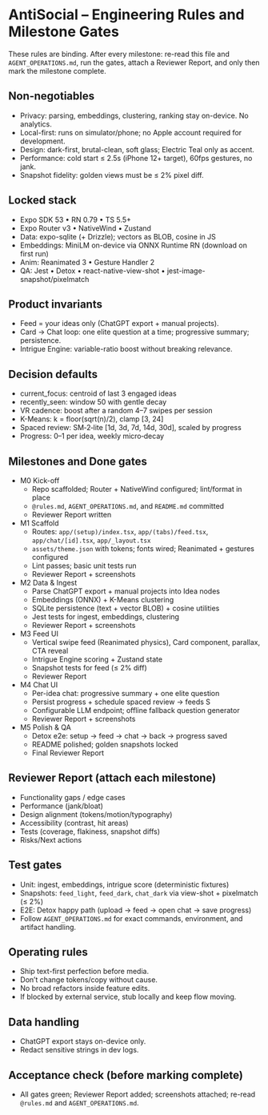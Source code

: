 # AntiSocial – Engineering Rules and Milestone Gates

These rules are binding. After every milestone: re-read this file and `AGENT_OPERATIONS.md`, run the gates, attach a Reviewer Report, and only then mark the milestone complete.

## Non‑negotiables
- Privacy: parsing, embeddings, clustering, ranking stay on-device. No analytics.
- Local-first: runs on simulator/phone; no Apple account required for development.
- Design: dark-first, brutal-clean, soft glass; Electric Teal only as accent.
- Performance: cold start ≤ 2.5s (iPhone 12+ target), 60fps gestures, no jank.
- Snapshot fidelity: golden views must be ≤ 2% pixel diff.

## Locked stack
- Expo SDK 53 • RN 0.79 • TS 5.5+
- Expo Router v3 • NativeWind • Zustand
- Data: expo-sqlite (+ Drizzle); vectors as BLOB, cosine in JS
- Embeddings: MiniLM on-device via ONNX Runtime RN (download on first run)
- Anim: Reanimated 3 • Gesture Handler 2
- QA: Jest • Detox • react-native-view-shot • jest-image-snapshot/pixelmatch

## Product invariants
- Feed = your ideas only (ChatGPT export + manual projects).
- Card → Chat loop: one elite question at a time; progressive summary; persistence.
- Intrigue Engine: variable-ratio boost without breaking relevance.

## Decision defaults
- current_focus: centroid of last 3 engaged ideas
- recently_seen: window 50 with gentle decay
- VR cadence: boost after a random 4–7 swipes per session
- K-Means: k = floor(sqrt(n)/2), clamp [3, 24]
- Spaced review: SM‑2‑lite [1d, 3d, 7d, 14d, 30d], scaled by progress
- Progress: 0–1 per idea, weekly micro‑decay

## Milestones and Done gates
- M0 Kick-off
  - Repo scaffolded; Router + NativeWind configured; lint/format in place
  - `@rules.md`, `AGENT_OPERATIONS.md`, and `README.md` committed
  - Reviewer Report written
- M1 Scaffold
  - Routes: `app/(setup)/index.tsx`, `app/(tabs)/feed.tsx`, `app/chat/[id].tsx`, `app/_layout.tsx`
  - `assets/theme.json` with tokens; fonts wired; Reanimated + gestures configured
  - Lint passes; basic unit tests run
  - Reviewer Report + screenshots
- M2 Data & Ingest
  - Parse ChatGPT export + manual projects into Idea nodes
  - Embeddings (ONNX) + K-Means clustering
  - SQLite persistence (text + vector BLOB) + cosine utilities
  - Jest tests for ingest, embeddings, clustering
  - Reviewer Report + screenshots
- M3 Feed UI
  - Vertical swipe feed (Reanimated physics), Card component, parallax, CTA reveal
  - Intrigue Engine scoring + Zustand state
  - Snapshot tests for feed (≤ 2% diff)
  - Reviewer Report
- M4 Chat UI
  - Per-idea chat: progressive summary + one elite question
  - Persist progress + schedule spaced review → feeds S
  - Configurable LLM endpoint; offline fallback question generator
  - Reviewer Report + screenshots
- M5 Polish & QA
  - Detox e2e: setup → feed → chat → back → progress saved
  - README polished; golden snapshots locked
  - Final Reviewer Report

## Reviewer Report (attach each milestone)
- Functionality gaps / edge cases
- Performance (jank/bloat)
- Design alignment (tokens/motion/typography)
- Accessibility (contrast, hit areas)
- Tests (coverage, flakiness, snapshot diffs)
- Risks/Next actions

## Test gates
- Unit: ingest, embeddings, intrigue score (deterministic fixtures)
- Snapshots: `feed_light`, `feed_dark`, `chat_dark` via view-shot + pixelmatch (≤ 2%)
- E2E: Detox happy path (upload → feed → open chat → save progress)
- Follow `AGENT_OPERATIONS.md` for exact commands, environment, and artifact handling.

## Operating rules
- Ship text-first perfection before media.
- Don’t change tokens/copy without cause.
- No broad refactors inside feature edits.
- If blocked by external service, stub locally and keep flow moving.

## Data handling
- ChatGPT export stays on-device only.
- Redact sensitive strings in dev logs.

## Acceptance check (before marking complete)
- All gates green; Reviewer Report added; screenshots attached; re-read `@rules.md` and `AGENT_OPERATIONS.md`.
